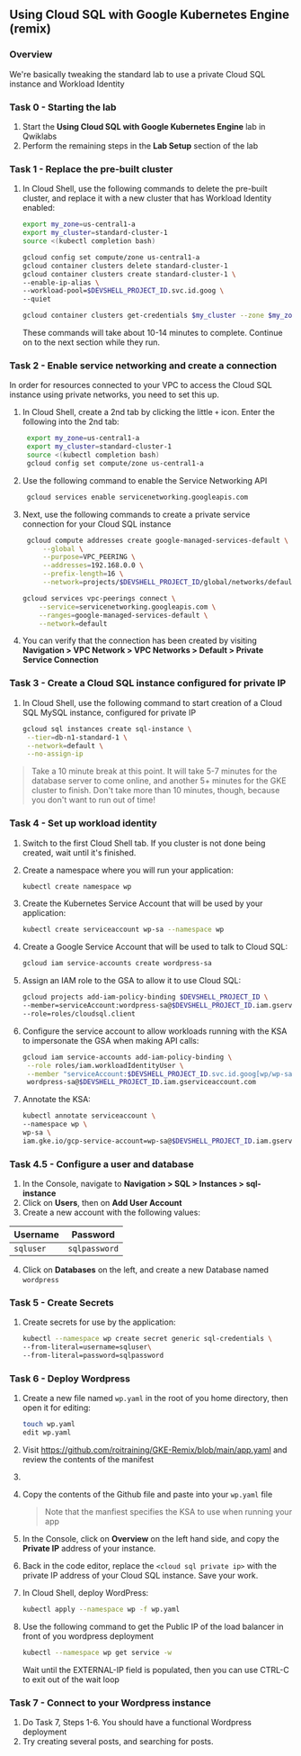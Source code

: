 ## Using Cloud SQL with Google Kubernetes Engine (remix)

### Overview

We're basically tweaking the standard lab to use a private Cloud SQL instance
and Workload Identity

### Task 0 - Starting the lab

1. Start the **Using Cloud SQL with Google Kubernetes Engine** lab in Qwiklabs
2. Perform the remaining steps in the **Lab Setup** section of the lab

### Task 1 - Replace the pre-built cluster

1. In Cloud Shell, use the following commands to delete the pre-built cluster,
   and replace it with a new cluster that has Workload Identity enabled:

    ```bash
    export my_zone=us-central1-a
    export my_cluster=standard-cluster-1
    source <(kubectl completion bash)

    gcloud config set compute/zone us-central1-a
    gcloud container clusters delete standard-cluster-1
    gcloud container clusters create standard-cluster-1 \
    --enable-ip-alias \
    --workload-pool=$DEVSHELL_PROJECT_ID.svc.id.goog \
    --quiet

    gcloud container clusters get-credentials $my_cluster --zone $my_zone
    ```

    These commands will take about 10-14 minutes to complete. Continue on
    to the next section while they run.

### Task 2 - Enable service networking and create a connection

In order for resources connected to your VPC to access the Cloud SQL instance
using private networks, you need to set this up.

1. In Cloud Shell, create a 2nd tab by clicking the little `+` icon. Enter
   the following into the 2nd tab:

   ```bash
    export my_zone=us-central1-a
    export my_cluster=standard-cluster-1
    source <(kubectl completion bash)
    gcloud config set compute/zone us-central1-a
   ```

2. Use the following command to enable the Service Networking API

   ```bash
    gcloud services enable servicenetworking.googleapis.com
    ```

3. Next, use the following commands to create a private service connection for
   your Cloud SQL instance

   ```bash
    gcloud compute addresses create google-managed-services-default \
        --global \
        --purpose=VPC_PEERING \
        --addresses=192.168.0.0 \
        --prefix-length=16 \
        --network=projects/$DEVSHELL_PROJECT_ID/global/networks/default
    ```

    ```bash
    gcloud services vpc-peerings connect \
        --service=servicenetworking.googleapis.com \
        --ranges=google-managed-services-default \
        --network=default
    ```

4. You can verify that the connection has been created by visiting 
   **Navigation > VPC Network > VPC Networks > Default > Private Service
   Connection**

### Task 3 - Create a Cloud SQL instance configured for private IP

1. In Cloud Shell, use the following command to start creation of a
   Cloud SQL MySQL instance, configured for private IP

   ```bash
   gcloud sql instances create sql-instance \
    --tier=db-n1-standard-1 \
    --network=default \
    --no-assign-ip 
    ```

> Take a 10 minute break at this point. It will take 5-7 minutes for the
> database server to come online, and another 5+ minutes for the GKE cluster
> to finish. Don't take more than 10 minutes, though, because you don't want
> to run out of time!

### Task 4 - Set up workload identity

1. Switch to the first Cloud Shell tab. If you cluster is not done being
   created, wait until it's finished.

2. Create a namespace where you will run your application:

    ```bash
    kubectl create namespace wp
    ```

3. Create the Kubernetes Service Account that will be used by your application:

    ```bash
    kubectl create serviceaccount wp-sa --namespace wp
    ```

4. Create a Google Service Account that will be used to talk to Cloud SQL:

    ```bash
    gcloud iam service-accounts create wordpress-sa
    ```

5. Assign an IAM role to the GSA to allow it to use Cloud SQL:

    ```bash
    gcloud projects add-iam-policy-binding $DEVSHELL_PROJECT_ID \
    --member=serviceAccount:wordpress-sa@$DEVSHELL_PROJECT_ID.iam.gserviceaccount.com \
    --role=roles/cloudsql.client
    ```

6. Configure the service account to allow workloads running with the KSA to
   impersonate the GSA when making API calls:

   ```bash
   gcloud iam service-accounts add-iam-policy-binding \
    --role roles/iam.workloadIdentityUser \
    --member "serviceAccount:$DEVSHELL_PROJECT_ID.svc.id.goog[wp/wp-sa]" \
    wordpress-sa@$DEVSHELL_PROJECT_ID.iam.gserviceaccount.com
    ```

7. Annotate the KSA:

    ```bash
    kubectl annotate serviceaccount \
    --namespace wp \
    wp-sa \
    iam.gke.io/gcp-service-account=wp-sa@$DEVSHELL_PROJECT_ID.iam.gserviceaccount.com
    ```

### Task 4.5 - Configure a user and database

1. In the Console, navigate to **Navigation > SQL > Instances > sql-instance**
2. Click on **Users**, then on **Add User Account**
3. Create a new account with the following values:

| **Username** | **Password**  |
| ------------ | ------------- |
| `sqluser`    | `sqlpassword` |

4. Click on **Databases** on the left, and create a new Database named
   `wordpress`

### Task 5 - Create Secrets

1. Create secrets for use by the application:

    ```bash
    kubectl --namespace wp create secret generic sql-credentials \
   --from-literal=username=sqluser\
   --from-literal=password=sqlpassword
   ```

### Task 6 - Deploy Wordpress

1. Create a new file named `wp.yaml` in the root of you home directory, then
   open it for editing:

   ```bash
   touch wp.yaml
   edit wp.yaml
   ```

2. Visit https://github.com/roitraining/GKE-Remix/blob/main/app.yaml and review the contents of the manifest
3. 
4. Copy the contents of the Github file and paste into your `wp.yaml` file
   > Note that the manfiest specifies the KSA to use when running your app

5. In the Console, click on **Overview** on the left hand side, and copy
   the **Private IP** address of your instance. 

6. Back in the code editor, replace the `<cloud sql private ip>` with the
   private IP address of your Cloud SQL instance. Save your work.

7. In Cloud Shell, deploy WordPress:
    
    ```bash
    kubectl apply --namespace wp -f wp.yaml
    ```
    
8. Use the following command to get the Public IP of the load balancer in
   front of you wordpress deployment

   ```bash
   kubectl --namespace wp get service -w
   ```

   Wait until the EXTERNAL-IP field is populated, then you can use CTRL-C 
   to exit out of the wait loop

### Task 7 - Connect to your Wordpress instance

1. Do Task 7, Steps 1-6. You should have a functional Wordpress deployment
2. Try creating several posts, and searching for posts.